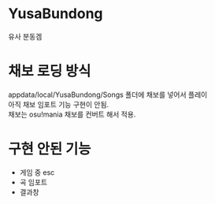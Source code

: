 # YusaBundong
유사 분동겜

# 채보 로딩 방식
appdata/local/YusaBundong/Songs 폴더에 채보를 넣어서 플레이  
아직 채보 임포트 기능 구현이 안됨.  
채보는 osu!mania 채보를 컨버트 해서 적용.

# 구현 안된 기능
 - 게임 중 esc
 - 곡 임포트
 - 결과창
